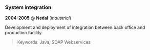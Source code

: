 ### System integration

__2004-2005__ @ __Nedal__ (_industrial_)

Development and deployment of integration between back office and production facility.

> Keywords: Java, SOAP Webservices
